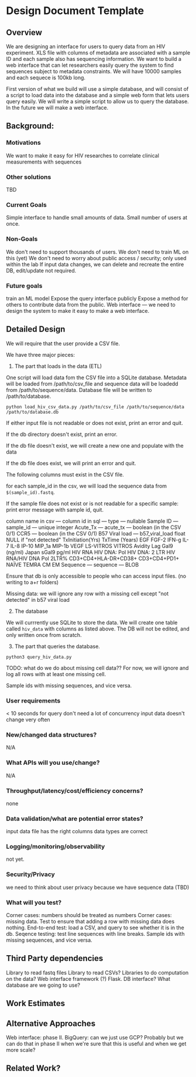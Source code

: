 # Design Document Template

## Overview
We are designing an interface for users to query data from an HIV experiment. XLS file with columns of metadata are associated with a sample ID and each sample also has sequencing information.  We want to build a web interface that can let researchers easily query the system to find sequences subject to metadata constraints. We will have 10000 samples and each sequece is 100kb long.

First version of what we build will use a simple database, and will consist of a script to load data into the database and a simple web form that lets users query easily. We will write a simple script to allow us to query the database. In the future we will make a web interface.

## Background: 
### Motivations
We want to make it easy for HIV researches to correlate clinical measurements with sequences
### Other solutions
TBD
### Current Goals
Simple interface to handle small amounts of data.
Small number of users at once.

### Non-Goals
We don't need to support thousands of users.
We don't need to train ML on this (yet)
We don't need to worry about public access / security; only used within the lab
If input data changes, we can delete and recreate the entire DB, edit/update not required.


### Future goals
train an ML model
Expose the query interface publicly
Expose a method for others to contribute data from the public.
Web interface — we need to design the system to make it easy to make a web interface.

## Detailed Design
We will require that the user provide a CSV file.

We have three major pieces:

1. The part that loads in the data (ETL)

One script will load data fom the CSV file into a SQLite database. Metadata will be loaded from /path/to/csv_file and sequence data will be loadedd from /path/to/sequence/data. Database file will be written to /path/to/database.

`python load_hiv_csv_data.py /path/to/csv_file /path/to/sequence/data /path/to/database.db`

If either input file is not readable or does not exist, print an error and quit.

If the db directory doesn't exist, print an error.

If the db file doesn't exist, we will create a new one and populate with the data

If the db file does exist, we will print an error and quit.
 
The following columns must exist in the CSV file.

for each sample_id in the csv, we will load the sequence data from `$(sample_id).fastq`.

If the sample file does not exist or is not readable for a specific sample: print error message with sample id, quit.

column name in csv — column id in sql — type — nullable
Sample ID — sample_id — unique integer 
Acute_Tx — acute_tx — boolean (in the CSV 0/1)
CCR5 — boolean (in the CSV 0/1)
B57	Viral load — b57_viral_load float NULL if "not detected"
TxInitiation(Yrs)
TxTime (Years)	EGF	FGF-2	IFN-g	IL-7	IL-8	IP-10	MIP_1a	MIP-1b	VEGF	LS-VITROS	VITROS Avidity	Lag	Gal9 (ng/ml)	Japan sGal9 pg/ml	HIV RNA	HIV DNA: Pol	HIV DNA: 2 LTR	HIV RNA/HIV DNA Pol	2LTR%	CD3+CD4+HLA-DR+CD38+	CD3+CD4+PD1+	NAÏVE	TEMRA	CM	EM
Sequence — sequence — BLOB

Ensure that db is only accessible to people who can access input files. (no writing to a+r folders)

Missing data: we will ignore any row with a missing cell except "not detected" in b57 viral load 


2. The database 

We will currrently use SQLite to store the data. We will create one table called `hiv_data` with columns as listed above. The DB will not be edited, and only written once from scratch.

3. The part that queries the database.

`python3 query_hiv_data.py `


TODO: what do we do about missing cell data?? 
For now, we will ignore and log all rows with at least one missing cell.

Sample ids with missing sequences, and vice versa.


### User requirements
< 10 seconds for query
don't need a lot of concurrency
input data doesn't change very often
### New/changed data structures?
N/A
### What APIs will you use/change?
N/A
### Throughput/latency/cost/efficiency concerns?
none
### Data validation/what are potential error states?
input data file has the right columns
data types are correct

### Logging/monitoring/observability
not yet.

### Security/Privacy
we need to think about user privacy because we have sequence data (TBD)

### What will you test?
Corner cases: numbers should be treated as numbers
Corner cases: missing data. Test to ensure that adding a row with missing data does nothing.
End-to-end test: load a CSV, and query to see whether it is in the db.
Seqence testing: test line sequences with line breaks.
Sample ids with missing sequences, and vice versa.

## Third Party dependencies

Library to read fastq files
Library to read CSVs?
Libraries to do computation on the data?
Web interface framework (?) Flask.
DB interface?
What database are we going to use?


## Work Estimates

## Alternative Approaches
Web interface: phase II.
BigQuery: can we just use GCP? Probably but we can do that in phase II when we're sure that this is useful and when we get more scale?



## Related Work?



